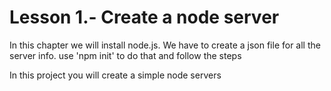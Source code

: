 <h1>Lesson 1.- Create a node server</h1>

In this chapter we will install node.js.
We have to create a json  file for all the server info.
	use 'npm init' to do that and follow the steps



In this project you will create a simple node servers
